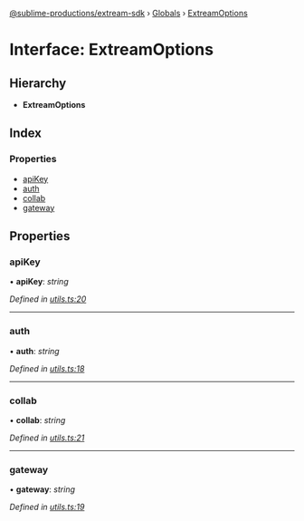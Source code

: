 [@sublime-productions/extream-sdk](../README.md) › [Globals](../globals.md) › [ExtreamOptions](extreamoptions.md)

# Interface: ExtreamOptions

## Hierarchy

* **ExtreamOptions**

## Index

### Properties

* [apiKey](extreamoptions.md#apikey)
* [auth](extreamoptions.md#auth)
* [collab](extreamoptions.md#collab)
* [gateway](extreamoptions.md#gateway)

## Properties

###  apiKey

• **apiKey**: *string*

*Defined in [utils.ts:20](https://github.com/Extream-SaaS/ex-sdk/blob/8500e87/src/utils.ts#L20)*

___

###  auth

• **auth**: *string*

*Defined in [utils.ts:18](https://github.com/Extream-SaaS/ex-sdk/blob/8500e87/src/utils.ts#L18)*

___

###  collab

• **collab**: *string*

*Defined in [utils.ts:21](https://github.com/Extream-SaaS/ex-sdk/blob/8500e87/src/utils.ts#L21)*

___

###  gateway

• **gateway**: *string*

*Defined in [utils.ts:19](https://github.com/Extream-SaaS/ex-sdk/blob/8500e87/src/utils.ts#L19)*
